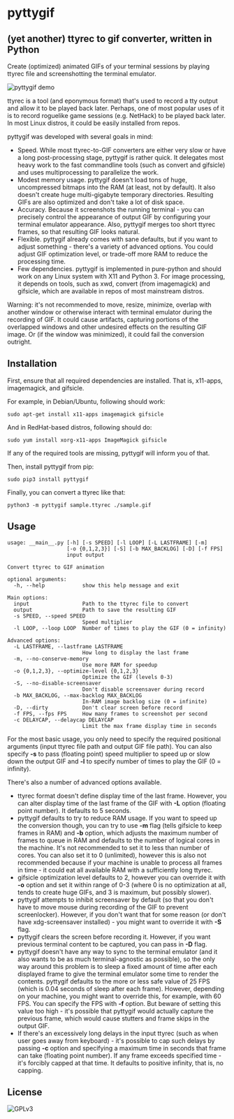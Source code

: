 # pyttygif

## (yet another) ttyrec to gif converter, written in Python

Create (optimized) animated GIFs of your terminal sessions by playing ttyrec file and screenshotting the terminal emulator.

![pyttygif demo](https://github.com/tmp6154/pyttygif/blob/master/img/demo.gif?raw=true "pyttygif demo")

ttyrec is a tool (and eponymous format) that's used to record a tty output and allow it to be played back later. Perhaps, one of most popular uses of it is to record roguelike game sessions (e.g. NetHack) to be played back later. In most Linux distros, it could be easily installed from repos.

pyttygif was developed with several goals in mind:

* Speed. While most ttyrec-to-GIF converters are either very slow or have a long post-processing stage, pyttygif is rather quick. It delegates most heavy work to the fast commandline tools (such as convert and gifsicle) and uses multiprocessing to parallelize the work.
* Modest memory usage. pyttygif doesn't load tons of huge, uncompressed bitmaps into the RAM (at least, not by default). It also doesn't create huge multi-gigabyte temporary directories. Resulting GIFs are also optimized and don't take a lot of disk space.
* Accuracy. Because it screenshots the running terminal - you can precisely control the appearance of output GIF by configuring your terminal emulator appearance. Also, pyttygif merges too short ttyrec frames, so that resulting GIF looks natural.
* Flexible. pyttygif already comes with sane defaults, but if you want to adjust something - there's a variety of advanced options. You could adjust GIF optimization level, or trade-off more RAM to reduce the processing time.
* Few dependencies. pyttygif is implemented in pure-python and should work on any Linux system with X11 and Python 3. For image processing, it depends on tools, such as xwd, convert (from imagemagick) and gifsicle, which are available in repos of most mainstream distros.

Warning: it's not recommended to move, resize, minimize, overlap with another window or otherwise interact with terminal emulator during the recording of GIF. It could cause artifacts, capturing portions of the overlapped windows and other undesired effects on the resulting GIF image. Or (if the window was minimized), it could fail the conversion outright.

## Installation

First, ensure that all required dependencies are installed. That is, x11-apps, imagemagick, and gifsicle.

For example, in Debian/Ubuntu, following should work:

    sudo apt-get install x11-apps imagemagick gifsicle

And in RedHat-based distros, following should do:

    sudo yum install xorg-x11-apps ImageMagick gifsicle

If any of the required tools are missing, pyttygif will inform you of that.

Then, install pyttygif from pip:

    sudo pip3 install pyttygif

Finally, you can convert a ttyrec like that:

    python3 -m pyttygif sample.ttyrec ./sample.gif

## Usage

    usage: __main__.py [-h] [-s SPEED] [-l LOOP] [-L LASTFRAME] [-m]
                       [-o {0,1,2,3}] [-S] [-b MAX_BACKLOG] [-D] [-f FPS]
                       input output
    
    Convert ttyrec to GIF animation
    
    optional arguments:
      -h, --help            show this help message and exit
    
    Main options:
      input                 Path to the ttyrec file to convert
      output                Path to save the resulting GIF
      -s SPEED, --speed SPEED
                            Speed multiplier
      -l LOOP, --loop LOOP  Number of times to play the GIF (0 = infinity)
    
    Advanced options:
      -L LASTFRAME, --lastframe LASTFRAME
                            How long to display the last frame
      -m, --no-conserve-memory
                            Use more RAM for speedup
      -o {0,1,2,3}, --optimize-level {0,1,2,3}
                            Optimize the GIF (levels 0-3)
      -S, --no-disable-screensaver
                            Don't disable screensaver during record
      -b MAX_BACKLOG, --max-backlog MAX_BACKLOG
                            In-RAM image backlog size (0 = infinite)
      -D, --dirty           Don't clear screen before record
      -f FPS, --fps FPS     How many frames to screenshot per second
      -c DELAYCAP, --delaycap DELAYCAP
                            Limit the max frame display time in seconds

For the most basic usage, you only need to specify the required positional arguments (input ttyrec file path and output GIF file path). You can also specify **-s** to pass (floating point) speed multiplier to speed up or slow down the output GIF and **-l** to specify number of times to play the GIF (0 = infinity).

There's also a number of advanced options available.

* ttyrec format doesn't define display time of the last frame. However, you can alter display time of the last frame of the GIF with **-L** option (floating point number). It defaults to 5 seconds.
* pyttygif defaults to try to reduce RAM usage. If you want to speed up the conversion though, you can try to use **-m** flag (tells gifsicle to keep frames in RAM) and **-b** option, which adjusts the maximum number of frames to queue in RAM and defaults to the number of logical cores in the machine. It's not recommended to set it to less than number of cores. You can also set it to 0 (unlimited), however this is also not recommended because if your machine is unable to process all frames in time - it could eat all available RAM with a sufficiently long ttyrec.
* gifsicle optimization level defaults to 2, however you can override it with **-o** option and set it within range of 0-3 (where 0 is no optimization at all, tends to create huge GIFs, and 3 is maximum, but possibly slower).
* pyttygif attempts to inhibit screensaver by default (so that you don't have to move mouse during recording of the GIF to prevent screenlocker). However, if you don't want that for some reason (or don't have xdg-screensaver installed) - you might want to override it with **-S** flag.
* pyttygif clears the screen before recording it. However, if you want previous terminal content to be captured, you can pass in **-D** flag.
* pyttygif doesn't have any way to sync to the terminal emulator (and it also wants to be as much terminal-agnostic as possible), so the only way around this problem is to sleep a fixed amount of time after each displayed frame to give the terminal emulator some time to render the contents. pyttygif defaults to the more or less safe value of 25 FPS (which is 0.04 seconds of sleep after each frame). However, depending on your machine, you might want to override this, for example, with 60 FPS. You can specify the FPS with **-f** option. But beware of setting this value too high - it's possible that pyttygif would actually capture the previous frame, which would cause stutters and frame skips in the output GIF.
* If there's an excessively long delays in the input ttyrec (such as when user goes away from keyboard) - it's possible to cap such delays by passing **-c** option and specifying a maximum time in seconds that frame can take (floating point number). If any frame exceeds specified time - it's forcibly capped at that time. It defaults to positive infinity, that is, no capping.

## License

![GPLv3](https://github.com/tmp6154/pyttygif/blob/master/img/gplv3.png?raw=true "GPLv3")
